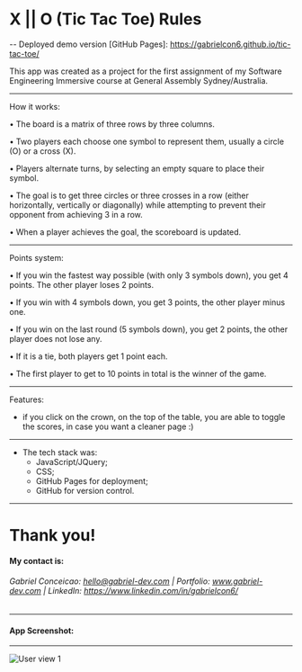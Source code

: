 # X || O (Tic Tac Toe) Rules
-- Deployed demo version [GitHub Pages]: https://gabrielcon6.github.io/tic-tac-toe/

This app was created as a  project for the first assignment of my Software Engineering Immersive course at General Assembly Sydney/Australia.

***
How it works:

• The board is a matrix of three rows by three columns.

• Two players each choose one symbol to represent them, usually a circle (O) or a cross (X).

• Players alternate turns, by selecting an empty square to place their symbol.

• The goal is to get three circles or three crosses in a row (either horizontally, vertically or diagonally) while attempting to prevent their opponent from achieving 3 in a row.

• When a player achieves the goal, the scoreboard is updated.

***
Points system:

• If you win the fastest way possible (with only 3 symbols down), you get 4 points. The other player loses 2 points.

• If you win with 4 symbols down, you get 3 points, the other player minus one.

• If you win on the last round (5 symbols down), you get 2 points, the other player does not lose any.

• If it is a tie, both players get 1 point each.

• The first player to get to 10 points in total is the winner of the game.

***
Features:
- if you click on the crown, on the top of the table, you are able to toggle the scores, in case you want a cleaner page :)

***
- The tech stack was: 
    - JavaScript/JQuery;
    - CSS;
    - GitHub Pages for deployment;
    - GitHub for version control.
***

# Thank you!

#### My contact is:
###### Gabriel Conceicao: hello@gabriel-dev.com | Portfolio: www.gabriel-dev.com | LinkedIn: https://www.linkedin.com/in/gabrielcon6/
___

#### App Screenshot:
---

![User view 1](/xiio.gif)
